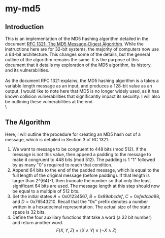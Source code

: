# my-md5
## Introduction
This is an implementation of the MD5 hashing algorithm detailed in the document [RFC 1321: The MD5 Message-Digest Algorithm](https://www.rfc-editor.org/rfc/rfc1321). While the instructions here are for 32-bit systems, the majority of computers now use a 64-bit architecture. This changes some of the details, but the general outline of the algorithm remains the same. It is the purpose of this document that it details my exploration of the MD5 algorithm, its history, and its vulnerabilities. \
 \
As the document RFC 1321 explains, the MD5 hashing algorithm is a takes a variable length message as an input, and produces a 128-bit value as an output. I would like to note here that MD5 is no longer widely used, as it has known collision vulnerabilities that significantly impact its security. I will also be outlining these vulnerabilities at the end. \
 \
## The Algorithm
Here, I will outline the procedure for creating an MD5 hash out of a message, which is detailed in Section 3 of RC 1321. 
1. We want to message to be congruent to 448 bits (mod 512). If the message is not this value, then append a padding to the message to make it congruent to 448 bits (mod 512). The padding is 1 "1" followed by as many "0"s required to reach that condition. 
2. Append 64 bits to the end of the padded message, which is equal to the full length of the original message (before padding). If that length is larger than 2^{64}-1, then truncate the number so that only the least significant 64 bits are used. The message length at this step should now be equal to a multiple of 512 bits.
3. Set the initial states $A=0x01234567$, $B=0x89abcdef$, $C=0xfedcba98$, and $D=0x76543210$. Recall that the "0x" prefix denotes a number written in a hexadecimal representation. The actual size of the state space is 32 bits. 
4. Define the four auxiliary functions that take a word (a 32 bit number) and return another word. 
$$F(X,Y,Z)=(X\land Y)\lor (\neg X \land Z)$$
